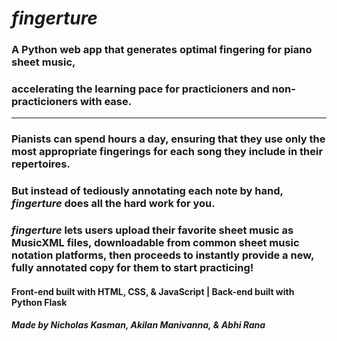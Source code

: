 # *fingerture*

### A **Python** web app that generates optimal fingering for piano sheet music,
### accelerating the learning pace for practicioners and non-practicioners with ease.

---

### Pianists can spend hours a day, ensuring that they use only the most appropriate fingerings for each song they include in their repertoires.
### But instead of tediously annotating each note by hand, *fingerture* does all the hard work for you.
### *fingerture* lets users upload their favorite sheet music as MusicXML files, downloadable from common sheet music notation platforms, then proceeds to instantly provide a new, fully annotated copy for them to start practicing!


#### Front-end built with HTML, CSS, & JavaScript | Back-end built with Python Flask

#### *Made by Nicholas Kasman, Akilan Manivanna, & Abhi Rana*
